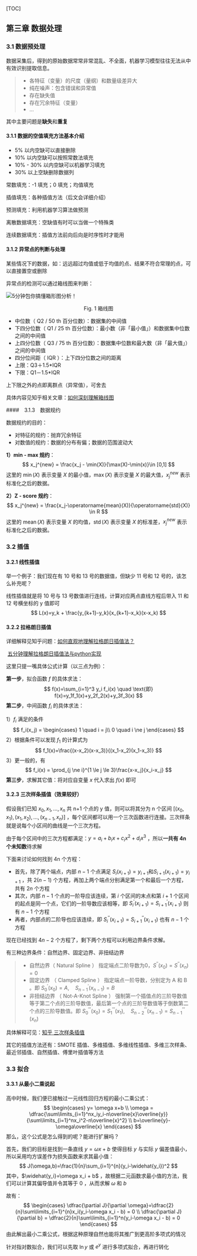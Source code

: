 [TOC]

## 第三章  数据处理

### 3.1 数据预处理

数据采集后，得到的原始数据常常非常混乱、不全面，机器学习模型往往无法从中有效识别提取信息。

> - 各特征（变量）的尺度（量纲）和数量级差异大
> - 纯在噪声：包含错误和异常值
> - 存在缺失值
> - 存在冗余特征（变量）
> - $\ldots$

其中主要问题是**缺失**和**重复**

#### 3.1.1 数据的空值填充方法基本介绍

- 5% 以内空缺可以直接删除
- 10% 以内空缺可以按照常数法填充
- 10% - 30% 以内空缺可以机器学习填充
- 30% 以上空缺删除数据列

常数填充：-1 填充；0 填充；均值填充

插值填充：各种插值方法（后文会详细介绍）

预测填充：利用机器学习算法做预测

离散数据填充：空缺值有时可以当做一个特殊类

连续数据填充：插值方法前向后向是时序性时才能用



#### 3.1.2 异常点的判断与处理

某些情况下的数据，如：远远超过均值或低于均值的点、结果不符合常理的点，可以直接置空或删除

异常点的检测可以通过箱线图来判断：

![5分钟包你搞懂箱形图分析！](https://5b0988e595225.cdn.sohucs.com/images/20180201/a9bfba199d7142539d51bf50ea79a36e.png)

<center>Fig. 1 箱线图</center>

- 中位数（ Q2 / 50 th 百分位数）：数据集的中间值
- 下四分位数（ Q1 / 25 th 百分位数）：最小数（非「最小值」）和数据集中位数之间的中间值
- 上四分位数（ Q3 / 75 th 百分位数）：数据集中位数和最大数（非「最大值」）之间的中间值
- 四分位间距（ IQR ）：上下四分位数之间的距离
- 上限：Q3＋1.5*IQR
- 下限：Q1－1.5*IQR

上下限之外的点即离群点（异常值），可舍去

具体内容见知乎相关文章：[如何深刻理解箱线图](https://zhuanlan.zhihu.com/p/347067055)



####　3.1.3　数据规约

数据规约的目的：

- 对特征的规约：抛弃冗余特征
- 对数值的规约：数据的分布有偏；数据的范围波动大



**1）min - max 规约**：
$$
x_j^{new} = \frac{x_j - \min(X)}{\max(X)-\min(x)}\in [0,1]
$$
这里的 $\min(X)$ 表示变量 $X$ 的最小值，$\max(X)$ 表示变量 $X$ 的最大值，$x_j^{new}$ 表示标准化之后的数据。

**2）Z - score 规约**：
$$
x_j^{new} = \frac{x_j-\operatorname{mean}(X)}{\operatorname{std}(X)} \in R
$$
这里的 $\operatorname{mean}(X)$ 表示变量 $X$ 的均值，$\operatorname{std}(X)$ 表示变量 $X$ 的标准差，$x_j^{new}$ 表示标准化之后的数据。



### 3.2 插值

#### 3.2.1 线性插值

举一个例子：我们现在有 10 号和 13 号的数据值，但缺少 11 号和 12 号的，该怎么补充呢？

线性插值就是将 10 号与 13 号数值进行连线，计算对应两点直线方程后带入 11 和 12 号横坐标的 y 值即可
$$
L(x)=y_k + \frac{y_{k+1}-y_k}{x_{k+1}-x_k}(x-x_k)
$$

#### 3.2.2 拉格朗日插值

详细解释见知乎问题：[如何直观地理解拉格朗日插值法？](https://www.zhihu.com/question/58333118)

​									  [五分钟理解拉格朗日插值法与python实现](https://zhuanlan.zhihu.com/p/91631703)

这里只提一嘴具体公式计算（以三点为例）：

**第一步**，拟合函数 $f$ 的具体求法：
$$
f(x)=\sum_{i=1}^3 y_i f_i(x) \quad \text{即} f(x)=y_1f_1(x)+y_2f_2(x)+y_3f_3(x)
$$
**第二步**，中间函数 $f_i$ 的具体求法：

1）$f_i$ 满足的条件
$$
f_i(x_j) = \begin{cases}
			1 \quad i = j\\
			0 \quad i \ne j
			\end{cases}
$$
2）根据条件可以发现 $f_1$ 的计算式为
$$
f_1(x)=\frac{(x-x_2)(x-x_3)}{(x_1-x_2)(x_1-x_3)}
$$
3）更一般的，有
$$
f_i(x) = \prod_{j \ne i}^{1 \le j \le 3}\frac{x-x_j}{x_i-x_j}
$$
**第三步**，求解其它值：将对应自变量 $x$ 代入求出 $f(x)$ 即可

#### 3.2.3 三次样条插值（效果较好）

假设我们已知 $x_0, x_1, \ldots,x_n$ 共 n+1 个点的 y 值，则可以将其分为 n 个区间 $[(x_0, x_1),(x_1,x_2),\ldots,(x_{n-1},x_n)]$ ，每个区间都可以用一个三次函数进行连接。三次样条就是说每个小区间的曲线是一个三次方程。

由于每个区间中的三次方程都满足：$y=a_i+b_ix+c_ix^2+d_ix^3$ ，所以**一共有 4n 个未知数**待求解

下面来讨论如何找到 4n 个方程：

- 首先，除了两个端点，内部 $n-1$ 个点满足 $S_i(x_{i+1})=y_{i+1} \text{和} S_{i+1}(x_{i+1})=y_{i+1}$ ，共 $2(n-1)$ 个方程，再加上两个端点分别满足第一个和最后一个方程，共有 $2n$ 个方程
- 其次，内部 $n-1$ 个点的一阶导应该连续，第 $i$ 个区间的末点和第 $i+1$ 个区间的起点是同一个点，它们的一阶导数应该相等，即 $S_i^{'}(x_{i+1})=S_{i+1}^{'}(x_{i+1})$ 则有 $n-1$ 个方程
- 再者，内部点的二阶导也应该连续，即 $S_i^{''}(x_{i+1})=S_{i+1}^{''}(x_{i+1})$ 也有 $n-1$ 个方程

现在已经找到 $4n-2$ 个方程了，剩下两个方程可以利用边界条件求解。

有三种边界条件：自然边界、固定边界、非扭结边界

> - 自然边界（ Natural Spline ） 指定端点二阶导数为0，$S^{''}(x_0)=S^{''}(x_n)=0$ 
> - 固定边界 （ Clamped Spline ） 指定端点一阶导数，分别定为 A 和 B 。即 $S_0^{'}(x_0)=A,\quad S_{n-1}^{'}(x_{n-1})=B$
> - 非扭结边界 （ Not-A-Knot Spline ） 强制第一个插值点的三阶导数值等于第二个点的三阶导数值，最后第一个点的三阶导数值等于倒数第二个点的三阶导数值。即 $S_0^{'''}(x_0)=S_1^{'''}(x_1), \quad S_{n-2}^{'''}(x_{n-1})=S_{n-1}^{'''}(x_n)$

具体解释可见：[知乎 三次样条插值](https://zhuanlan.zhihu.com/p/62860859)

其它的插值方法还有：SMOTE 插值、多维插值、多维线性插值、多维三次样条、最近邻插值、自然插值、傅里叶插值等方法

### 3.3 拟合

#### 3.3.1 从最小二乘说起

高中时候，我们便已接触过一元线性回归方程的最小二乘公式：
$$
\begin{cases}
y= \omega x+b \\
\omega = \dfrac{\sum\limits_{i=1}^nx_iy_i-n\overline{x}\overline{y}}{\sum\limits_{i=1}^nx_i^2-n\overline{x}^2} \\
b=\overline{y}- \omega\overline{x}
\end{cases}
$$
那么，这个公式是怎么得到的呢？能进行扩展吗？

首先，我们的目标是找到一条直线 $y=\omega x+b$ 使得目标 $y$ 与实际 $y$ 偏差值最小，所以采用均方误差作为损失函数来求其最小值：
$$
J(\omega,b)=\frac{1}{n}\sum_{i=1}^{n}(y_i-\widehat{y_i})^2
$$
其中，$\widehat{y_i}=\omega x_i + b$ ，故根据二元函数求最小值的方法，我们可以计算其偏导值并令其等于 0 ，从而求解 $\omega$ 和 $b$  

故有：
$$
\begin{cases}
\dfrac{\partial J}{\partial \omega}=\dfrac{2}{n}\sum\limits_{i=1}^{n}x_i(y_i-\omega x_i - b) = 0 \\
\dfrac{\partial J}{\partial b} = \dfrac{2}{n}\sum\limits_{i=1}^n(y_i-\omega x_i - b) = 0
\end{cases}
$$
由此解出最小二乘公式，根据这种原理自然也能将其推广到更高阶多项式的情况

针对指对数拟合，我们可以先取 $\ln y$ 或 $e^{y}$ 进行多项式拟合，再进行转化
